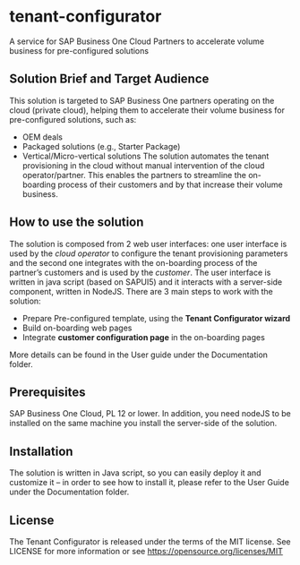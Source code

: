 # tenant-configurator
A service for SAP Business One Cloud Partners to accelerate volume business for pre-configured solutions

## Solution Brief and Target Audience 
This solution is targeted to SAP Business One partners operating on the cloud (private cloud), helping them to accelerate their volume business for pre-configured solutions, such as:
* OEM deals
* Packaged solutions (e.g., Starter Package)
* Vertical/Micro-vertical solutions
The solution automates the tenant provisioning in the cloud without manual intervention of the cloud operator/partner. This enables the partners to streamline the on-boarding process of their customers and by that increase their volume business.

## How to use the solution 
The solution is composed from 2 web user interfaces: one user interface is used by the _cloud operator_ to configure the tenant provisioning parameters and the second one integrates with the on-boarding process of the partner’s customers and is used by the _customer_. The user interface is written in java script (based on SAPUI5) and it interacts with a server-side component, written in NodeJS. 
There are 3 main steps to work with the solution:
* Prepare Pre-configured template, using the **Tenant Configurator wizard**
* Build on-boarding web pages  
* Integrate **customer configuration page** in the on-boarding pages 

More details can be found in the User guide under the Documentation folder.  

## Prerequisites
SAP Business One Cloud, PL 12 or lower. In addition, you need nodeJS to be installed on the same machine you install the server-side of the solution. 

## Installation 
The solution is written in Java script, so you can easily deploy it and customize it – in order to see how to install it, please refer to the User Guide under the Documentation folder. 

## License 
The Tenant Configurator is released under the terms of the MIT license. See LICENSE for more information or see https://opensource.org/licenses/MIT
